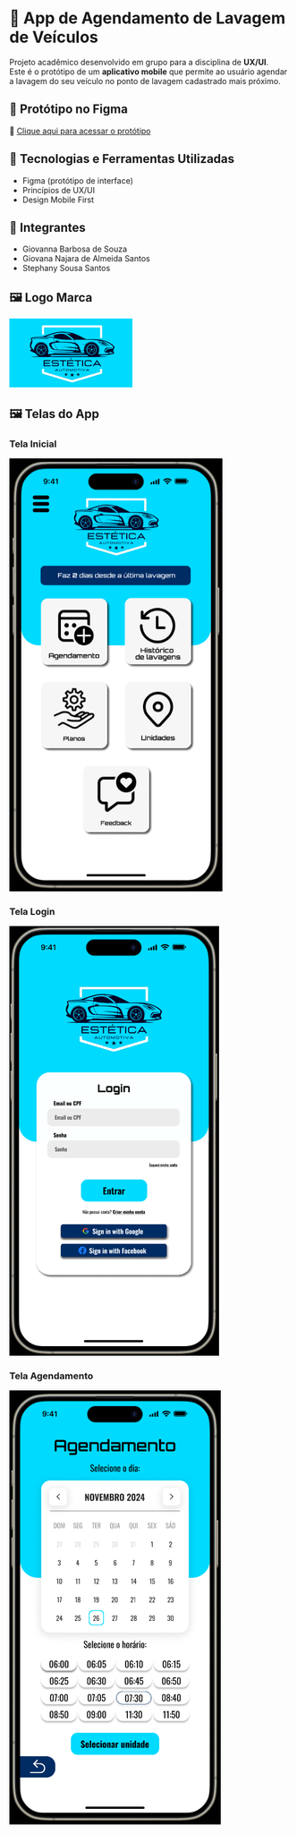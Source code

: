 # 🚗 App de Agendamento de Lavagem de Veículos

Projeto acadêmico desenvolvido em grupo para a disciplina de **UX/UI**.  
Este é o protótipo de um **aplicativo mobile** que permite ao usuário agendar a lavagem do seu veículo no ponto de lavagem cadastrado mais próximo.

## 🎨 Protótipo no Figma

🔗 [Clique aqui para acessar o protótipo](https://www.figma.com/proto/4sAz3TVxPvOde5MPHqCWy8/ADO-2---UX-UI?node-id=130-247&starting-point-node-id=130%3A247&t=0tQ0wEpAGje9hue6-1)

## 🧠 Tecnologias e Ferramentas Utilizadas

- Figma (protótipo de interface)
- Princípios de UX/UI
- Design Mobile First

## 👥 Integrantes

- Giovanna Barbosa de Souza  
- Giovana Najara de Almeida Santos
- Stephany Sousa Santos

## 🖼️ Logo Marca

![Logo](logo-marca.png)

## 🖼️ Telas do App

### Tela Inicial
![Tela Inicial](tela-inicio.png)

### Tela Login
![Tela Login](tela-login.png)

### Tela Agendamento
![Tela Agendamento](tela-agendamento.png)

